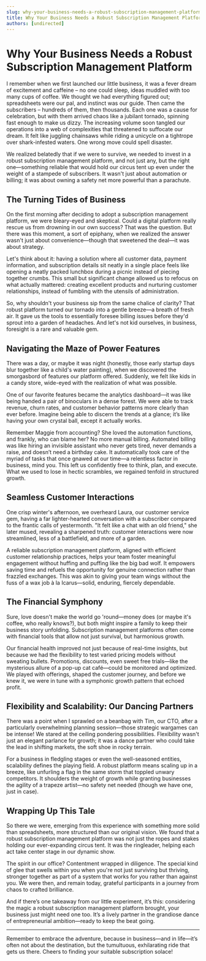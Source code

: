 ```yaml
---
slug: why-your-business-needs-a-robust-subscription-management-platform
title: Why Your Business Needs a Robust Subscription Management Platform
authors: [undirected]
---
```



# Why Your Business Needs a Robust Subscription Management Platform

I remember when we first launched our little business, it was a fever dream of excitement and caffeine – no one could sleep, ideas muddled with too many cups of coffee. We thought we had everything figured out; spreadsheets were our pal, and instinct was our guide. Then came the subscribers – hundreds of them, then thousands. Each one was a cause for celebration, but with them arrived chaos like a jubilant tornado, spinning fast enough to make us dizzy. The increasing volume soon tangled our operations into a web of complexities that threatened to suffocate our dream. It felt like juggling chainsaws while riding a unicycle on a tightrope over shark-infested waters. One wrong move could spell disaster.

We realized belatedly that if we were to survive, we needed to invest in a robust subscription management platform, and not just any, but the right one—something reliable that would hold our circus tent up even under the weight of a stampede of subscribers. It wasn't just about automation or billing; it was about owning a safety net more powerful than a parachute.

## The Turning Tides of Business

On the first morning after deciding to adopt a subscription management platform, we were bleary-eyed and skeptical. Could a digital platform really rescue us from drowning in our own success? That was the question. But there was this moment, a sort of epiphany, when we realized the answer wasn't just about convenience—though that sweetened the deal—it was about strategy.

Let's think about it: having a solution where all customer data, payment information, and subscription details sit neatly in a single place feels like opening a neatly packed lunchbox during a picnic instead of piecing together crumbs. This small but significant change allowed us to refocus on what actually mattered: creating excellent products and nurturing customer relationships, instead of fumbling with the utensils of administration.

So, why shouldn't your business sip from the same chalice of clarity? That robust platform turned our tornado into a gentle breeze—a breath of fresh air. It gave us the tools to essentially foresee billing issues before they'd sprout into a garden of headaches. And let's not kid ourselves, in business, foresight is a rare and valuable gem.

## Navigating the Maze of Power Features

There was a day, or maybe it was night (honestly, those early startup days blur together like a child's water painting), when we discovered the smorgasbord of features our platform offered. Suddenly, we felt like kids in a candy store, wide-eyed with the realization of what was possible.

One of our favorite features became the analytics dashboard—it was like being handed a pair of binoculars in a dense forest. We were able to track revenue, churn rates, and customer behavior patterns more clearly than ever before. Imagine being able to discern the trends at a glance; it’s like having your own crystal ball, except it actually works.

Remember Maggie from accounting? She loved the automation functions, and frankly, who can blame her? No more manual billing. Automated billing was like hiring an invisible assistant who never gets tired, never demands a raise, and doesn’t need a birthday cake. It automatically took care of the myriad of tasks that once gnawed at our time—a relentless factor in business, mind you. This left us confidently free to think, plan, and execute. What we used to lose in hectic scrambles, we regained tenfold in structured growth.

## Seamless Customer Interactions

One crisp winter's afternoon, we overheard Laura, our customer service gem, having a far lighter-hearted conversation with a subscriber compared to the frantic calls of yestermonth. "It felt like a chat with an old friend," she later mused, revealing a sharpened truth: customer interactions were now streamlined, less of a battlefield, and more of a garden.

A reliable subscription management platform, aligned with efficient customer relationship practices, helps your team foster meaningful engagement without huffing and puffing like the big bad wolf. It empowers saving time and refuels the opportunity for genuine connection rather than frazzled exchanges. This was akin to giving your team wings without the fuss of a wax job à la Icarus—solid, enduring, fiercely dependable.

## The Financial Symphony

Sure, love doesn't make the world go 'round—money does (or maybe it's coffee, who really knows?), but both might inspire a family to keep their business story unfolding. Subscription management platforms often come with financial tools that allow not just survival, but harmonious growth.

Our financial health improved not just because of real-time insights, but because we had the flexibility to test varied pricing models without sweating bullets. Promotions, discounts, even sweet free trials—like the mysterious allure of a pop-up cat café—could be monitored and optimized. We played with offerings, shaped the customer journey, and before we knew it, we were in tune with a symphonic growth pattern that echoed profit.

## Flexibility and Scalability: Our Dancing Partners

There was a point when I sprawled on a beanbag with Tim, our CTO, after a particularly overwhelming planning session—those strategic wargames can be intense! We stared at the ceiling pondering possibilities. Flexibility wasn't just an elegant parlance for growth; it was a dance partner who could take the lead in shifting markets, the soft shoe in rocky terrain.

For a business in fledgling stages or even the well-seasoned entities, scalability defines the playing field. A robust platform means scaling up in a breeze, like unfurling a flag in the same storm that toppled unwary competitors. It shoulders the weight of growth while granting businesses the agility of a trapeze artist—no safety net needed (though we have one, just in case).

## Wrapping Up This Tale

So there we were, emerging from this experience with something more solid than spreadsheets, more structured than our original vision. We found that a robust subscription management platform was not just the ropes and stakes holding our ever-expanding circus tent. It was the ringleader, helping each act take center stage in our dynamic show.

The spirit in our office? Contentment wrapped in diligence. The special kind of glee that swells within you when you're not just surviving but thriving, stronger together as part of a system that works for you rather than against you. We were then, and remain today, grateful participants in a journey from chaos to crafted brilliance.

And if there’s one takeaway from our little experiment, it’s this: considering the magic a robust subscription management platform brought, your business just might need one too. It’s a lively partner in the grandiose dance of entrepreneurial ambition—ready to keep the beat going.

---

Remember to embrace the adventure, because in business—and in life—it’s often not about the destination, but the tumultuous, exhilarating ride that gets us there. Cheers to finding your suitable subscription solace!
